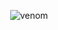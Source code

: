 <div align="center">

![venom](https://capsule-render.vercel.app/api?type=venom&height=200&text=%20KuriueStudio.&fontSize=70&color=0:8871e5,100:b678c4&stroke=b678c4)

</div>

